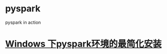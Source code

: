 # pyspark
pyspark in action

# [Windows 下pyspark环境的最简化安装](https://mp.weixin.qq.com/s?__biz=MzU1NTg2ODQ5Nw==&mid=2247483675&idx=1&sn=b16c19a6c37bf3dfda9c9490eb43841f&chksm=fbcc8925ccbb0033b1e516c7b2dbd445a389d9431407a57b24a62c59c92c9cd8b966fd84bbcf&scene=0&xtrack=1&key=da4083cb8d0ad043934b4ca66d833b677e6f2671959c33a73e3cc8a58a22f408b1b08f27d23fc2c709aaafa2bd52047aa0fe00757ceeb39bec3cb79350052729735b6bace53b50b6f9d678f360c2382b&ascene=0&uin=MTYxNDY1OTY2MQ%3D%3D&devicetype=iMac+MacBookPro11%2C3+OSX+OSX+10.14.2+build(18C54)&version=12020110&nettype=WIFI&lang=zh_CN&fontScale=100&pass_ticket=58fKaFerbDcQsE367AO1uWohnyYxiLx8WwBLaBjIzFHFNfFc5%2FgDTrn5VAcpKimb)
